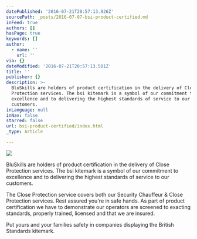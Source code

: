 ```yaml
---
datePublished: '2016-07-21T20:57:13.926Z'
sourcePath: _posts/2016-07-07-bsi-product-certified.md
inFeed: true
authors: []
hasPage: true
keywords: []
author:
  - name: ''
    url: ''
via: {}
dateModified: '2016-07-21T20:57:13.501Z'
title: ''
publisher: {}
description: >-
  BluSkills are holders of product certification in the delivery of Close
  Protection services. The bsi kitemark is a symbol of our commitment to
  excellence and to delivering the highest standards of service to our
  customers.
inLanguage: null
inNav: false
starred: false
url: bsi-product-certified/index.html
_type: Article

---
```

![](https://the-grid-user-content.s3-us-west-2.amazonaws.com/176f0fd4-40f2-4692-aeea-fa972a7cfdf3.jpg)

BluSkills are holders of product certification in the delivery of Close Protection services. The bsi kitemark is a symbol of our commitment to excellence and to delivering the highest standards of service to our customers.

The Close Protection service covers both our Security Chauffeur & Close Protection services. Rest assured you're in safe hands. As part of product certification we have to demonstrate our operators are screened to exacting standards, properly trained, licensed and that we are insured.

Put yours and your families safety in companies displaying the British Standards kitemark.